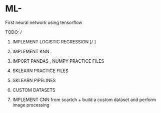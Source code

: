 # ML-
First neural network using tensorflow

TODO:                               /
1. IMPLEMENT LOGISTIC REGRESSION [\/ ]

2. IMPLEMENT KNN . 

3. IMPORT PANDAS , NUMPY PRACTICE FILES
4. SKLEARN PRACTICE FILES
5. SKLEARN PIPELINES
6. CUSTOM DATASETS 
7. IMPLEMENT CNN from scartch + build a custom dataset and perform image processing 
